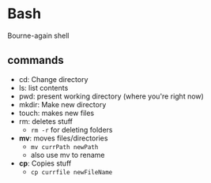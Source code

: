 # Bash
Bourne-again shell

## commands
- cd: Change directory
- ls: list contents
- pwd: present working directory (where you're right now)
- mkdir: Make new directory
- touch: makes new files
- rm: deletes stuff
    - ```rm -r``` for deleting folders
- **mv**: moves files/directories
    - ```mv currPath newPath```
    - also use mv to rename
- **cp**: Copies stuff
    - ```cp currfile newFileName```
